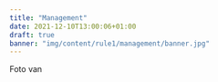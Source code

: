 ```yaml
---
title: "Management"
date: 2021-12-10T13:00:06+01:00
draft: true
banner: "img/content/rule1/management/banner.jpg"
---
```


<span class = "image-attribution">
Foto van <a href="https://www.vecteezy.com/vector-art/1967256-teacher-asking-her-students> Xolo Piks op Vecteezy.com
</span>